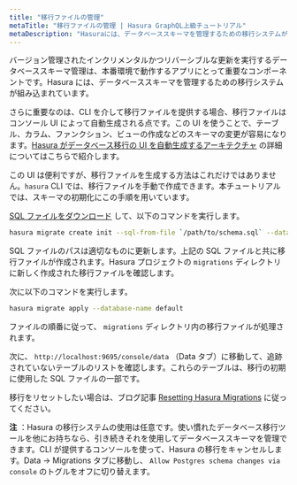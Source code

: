 ```yaml
---
title: "移行ファイルの管理"
metaTitle: "移行ファイルの管理 | Hasura GraphQL上級チュートリアル"
metaDescription: "Hasuraには、データベーススキーマを管理するための移行システムが組み込まれています。バージョン管理されたインクリメンタルかつリバーシブルな更新を実行するデータベーススキーマ管理は、本番環境で動作するアプリにとって重要なコンポーネントです。"
---
```


バージョン管理されたインクリメンタルかつリバーシブルな更新を実行するデータベーススキーマ管理は、本番環境で動作するアプリにとって重要なコンポーネントです。Hasura には、データベーススキーマを管理するための移行システムが組み込まれています。

さらに重要なのは、CLI を介して移行ファイルを提供する場合、移行ファイルはコンソール UI によって自動生成される点です。この UI を使うことで、テーブル、カラム、ファンクション、ビューの作成などのスキーマの変更が容易になります。[Hasura がデータベース移行の UI を自動生成するアーキテクチャ](https://hasura.io/blog/building-a-ui-for-postgresql-database-migrations/) の詳細についてはこちらで紹介します。

この UI は便利ですが、移行ファイルを生成する方法はこれだけではありません。`hasura` CLI では、移行ファイルを手動で作成できます。本チュートリアルでは、スキーマの初期化にこの手順を用いています。

[SQL ファイルをダウンロード](https://raw.githubusercontent.com/hasura/learn-graphql/master/tutorials/backend/hasura-advanced/sql/slack-schema.sql) して、以下のコマンドを実行します。

```bash
hasura migrate create init --sql-from-file `/path/to/schema.sql` --database-name default
```

SQL ファイルのパスは適切なものに更新します。上記の SQL ファイルと共に移行ファイルが作成されます。Hasura プロジェクトの `migrations` ディレクトリに新しく作成された移行ファイルを確認します。

次に以下のコマンドを実行します。

```bash
hasura migrate apply --database-name default
```

ファイルの順番に従って、 `migrations` ディレクトリ内の移行ファイルが処理されます。

次に、 `http://localhost:9695/console/data` （Data タブ）に移動して、追跡されていないテーブルのリストを確認します。これらのテーブルは、移行の初期に使用した SQL ファイルの一部です。

移行をリセットしたい場合は、ブログ記事 [Resetting Hasura Migrations](https://hasura.io/blog/resetting-hasura-migrations/) に従ってください。

**注** ：Hasura の移行システムの使用は任意です。使い慣れたデータベース移行ツールを他にお持ちなら、引き続きそれを使用してデータベーススキーマを管理できます。CLI が提供するコンソールを使って、Hasura の移行をキャンセルします。Data -> Migrations タブに移動し、 `Allow Postgres schema changes via console` のトグルをオフに切り替えます。
